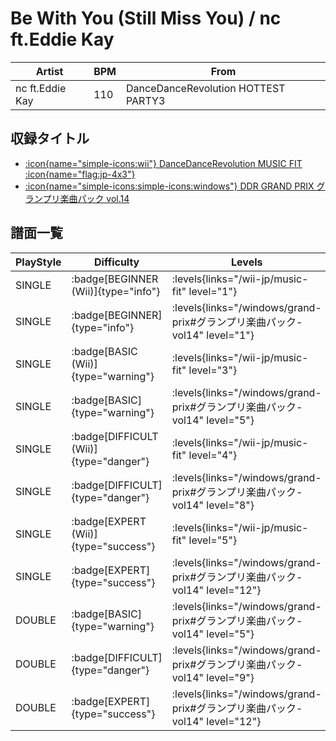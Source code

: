 # Be With You (Still Miss You) / nc ft.Eddie Kay

|Artist|BPM|From|
|------|---|----|
|nc ft.Eddie Kay|110|DanceDanceRevolution HOTTEST PARTY3|

## 収録タイトル

- [:icon{name="simple-icons:wii"} DanceDanceRevolution MUSIC FIT :icon{name="flag:jp-4x3"}](/wii-jp/music-fit)
- [:icon{name="simple-icons:simple-icons:windows"} DDR GRAND PRIX グランプリ楽曲パック vol.14](/windows/grand-prix#グランプリ楽曲パック-vol14)

## 譜面一覧

|PlayStyle|Difficulty|Levels|Notes|Movie|
|---------|----------|------|-----|-----|
|SINGLE| :badge[BEGINNER (Wii)]{type="info"}| :levels{links="/wii-jp/music-fit" level="1"}|46/0||
|SINGLE| :badge[BEGINNER]{type="info"}| :levels{links="/windows/grand-prix#グランプリ楽曲パック-vol14" level="1"}|49/1||
|SINGLE| :badge[BASIC (Wii)]{type="warning"}| :levels{links="/wii-jp/music-fit" level="3"}|94/4||
|SINGLE| :badge[BASIC]{type="warning"}| :levels{links="/windows/grand-prix#グランプリ楽曲パック-vol14" level="5"}|139/18||
|SINGLE| :badge[DIFFICULT (Wii)]{type="danger"}| :levels{links="/wii-jp/music-fit" level="4"}|155/10||
|SINGLE| :badge[DIFFICULT]{type="danger"}| :levels{links="/windows/grand-prix#グランプリ楽曲パック-vol14" level="8"}|199/34||
|SINGLE| :badge[EXPERT (Wii)]{type="success"}| :levels{links="/wii-jp/music-fit" level="5"}|204/11||
|SINGLE| :badge[EXPERT]{type="success"}| :levels{links="/windows/grand-prix#グランプリ楽曲パック-vol14" level="12"}|337/62||
|DOUBLE| :badge[BASIC]{type="warning"}| :levels{links="/windows/grand-prix#グランプリ楽曲パック-vol14" level="5"}|120/18||
|DOUBLE| :badge[DIFFICULT]{type="danger"}| :levels{links="/windows/grand-prix#グランプリ楽曲パック-vol14" level="9"}|190/37||
|DOUBLE| :badge[EXPERT]{type="success"}| :levels{links="/windows/grand-prix#グランプリ楽曲パック-vol14" level="12"}|330/52||

